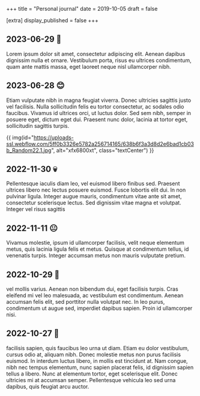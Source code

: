 +++
title = "Personal journal"
date = 2019-10-05
draft = false

[extra]
display_published = false
+++

## 2023-06-29 🔧
Lorem ipsum dolor sit amet, consectetur adipiscing elit. Aenean dapibus dignissim nulla et ornare. Vestibulum porta, risus eu ultrices condimentum, quam ante mattis massa, eget laoreet neque nisl ullamcorper nibh.


## 2023-06-28 😊
Etiam vulputate nibh in magna feugiat viverra. Donec ultricies sagittis justo vel facilisis. Nulla sollicitudin felis eu tortor consectetur, ac sodales odio faucibus. Vivamus id ultrices orci, ut luctus dolor. Sed sem nibh, semper in posuere eget, dictum eget dui. Praesent nunc dolor, lacinia at tortor eget, sollicitudin sagittis turpis.

{{ img(id="https://uploads-ssl.webflow.com/5ff0b3326e5782a256714165/638b6f3a3d8d2e6bad1cb03b_Random22.1.jpg", alt="xfx6800xt", class="textCenter") }}

## 2022-11-30 💀
Pellentesque iaculis diam leo, vel euismod libero finibus sed. Praesent ultrices libero nec lectus posuere euismod. Fusce lobortis elit dui. In non pulvinar ligula. Integer augue mauris, condimentum vitae ante sit amet, consectetur scelerisque lectus. Sed dignissim vitae magna et volutpat. Integer vel risus sagittis

## 2022-11-11 😐
Vivamus molestie, ipsum id ullamcorper facilisis, velit neque elementum metus, quis lacinia ligula felis et metus. Quisque at condimentum tellus, id venenatis turpis. Integer accumsan metus non mauris vulputate pretium.

## 2022-10-29 🍿
vel mollis varius. Aenean non bibendum dui, eget facilisis turpis. Cras eleifend mi vel leo malesuada, ac vestibulum est condimentum. Aenean accumsan felis elit, sed porttitor nulla volutpat nec. In leo purus, condimentum ut augue sed, imperdiet dapibus sapien. Proin id ullamcorper nisi. 

## 2022-10-27 💢
facilisis sapien, quis faucibus leo urna ut diam. Etiam eu dolor vestibulum, cursus odio at, aliquam nibh. Donec molestie metus non purus facilisis euismod. In interdum luctus libero, in mollis est tincidunt at. Nam congue, nibh nec tempus elementum, nunc sapien placerat felis, id dignissim sapien tellus a libero. Nunc at elementum tortor, eget scelerisque elit. Donec ultricies mi at accumsan semper. Pellentesque vehicula leo sed urna dapibus, quis feugiat arcu auctor. 
